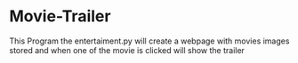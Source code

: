 # Movie-Trailer

This Program the entertaiment.py will create a webpage with movies images stored and when one of the movie is clicked will show
the trailer
